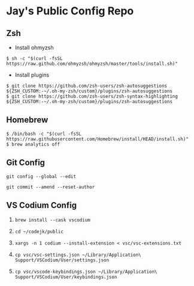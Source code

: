 # Jay's Public Config Repo

## Zsh

- Install ohmyzsh

```
$ sh -c "$(curl -fsSL https://raw.github.com/ohmyzsh/ohmyzsh/master/tools/install.sh)"
```

- Install plugins

```
$ git clone https://github.com/zsh-users/zsh-autosuggestions ${ZSH_CUSTOM:-~/.oh-my-zsh/custom}/plugins/zsh-autosuggestions
$ git clone https://github.com/zsh-users/zsh-syntax-highlighting ${ZSH_CUSTOM:-~/.oh-my-zsh/custom}/plugins/zsh-autosuggestions
```

## Homebrew

```
$ /bin/bash -c "$(curl -fsSL https://raw.githubusercontent.com/Homebrew/install/HEAD/install.sh)"
$ brew analytics off
```

## Git Config

```
git config --global --edit

git commit --amend --reset-author
```

## VS Codium Config

1. `brew install --cask vscodium`

2. `cd ~/codejk/public`

3. `xargs -n 1 codium --install-extension < vsc/vsc-extensions.txt `

4. `cp vsc/vsc-settings.json ~/Library/Application\ Support/VSCodium/User/settings.json`

5. `cp vsc/vscode-keybindings.json ~/Library/Application\ Support/VSCodium/User/keybindings.json`
